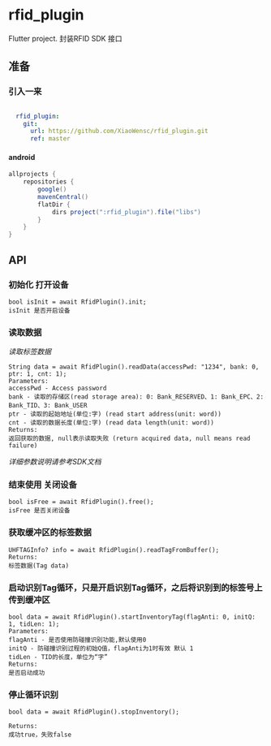 # rfid_plugin
Flutter project.
封装RFID SDK 接口

## 准备

### 引入一来
```yaml

  rfid_plugin:
    git:
      url: https://github.com/XiaoWensc/rfid_plugin.git
      ref: master
```

#### android
```groovy
allprojects {
    repositories {
        google()
        mavenCentral()
        flatDir {
            dirs project(":rfid_plugin").file("libs")
        }
    }
}
```

## API

### 初始化 打开设备
```
bool isInit = await RfidPlugin().init;
isInit 是否开启设备
```

### 读取数据
*读取标签数据*
```
String data = await RfidPlugin().readData(accessPwd: "1234", bank: 0, ptr: 1, cnt: 1);
Parameters:
accessPwd - Access password
bank - 读取的存储区(read storage area): 0: Bank_RESERVED、1: Bank_EPC、2: Bank_TID、3: Bank_USER
ptr - 读取的起始地址(单位:字) (read start address(unit: word))
cnt - 读取的数据长度(单位:字) (read data length(unit: word))
Returns:
返回获取的数据, null表示读取失败 (return acquired data, null means read failure)
```
*详细参数说明请参考SDK文档*

### 结束使用 关闭设备
```
bool isFree = await RfidPlugin().free();
isFree 是否关闭设备
```

### 获取缓冲区的标签数据
```
UHFTAGInfo? info = await RfidPlugin().readTagFromBuffer();
Returns:
标签数据(Tag data)
```

### 启动识别Tag循环，只是开启识别Tag循环，之后将识别到的标签号上传到缓冲区
```
bool data = await RfidPlugin().startInventoryTag(flagAnti: 0, initQ: 1, tidLen: 1);
Parameters:
flagAnti - 是否使用防碰撞识别功能,默认使用0
initQ - 防碰撞识别过程的初始Q值，flagAnti为1时有效 默认 1
tidLen - TID的长度，单位为“字”
Returns:
是否启动成功
```

### 停止循环识别
```
bool data = await RfidPlugin().stopInventory();

Returns:
成功true，失败false 
```
